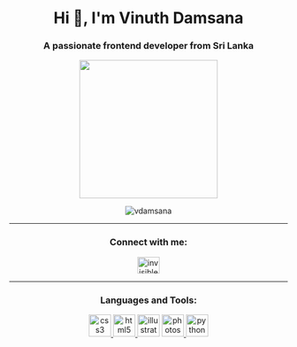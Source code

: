 <h1 align="center">Hi 👋, I'm Vinuth Damsana</h1>
<h3 align="center">A passionate frontend developer from Sri Lanka</h3>

<p align="center"> <img src="https://github.com/7oSkaaa/7oSkaaa/blob/main/Images/Right_Side.gif?raw=true" width = 250px> </p>

<p align="center"> <img src="https://komarev.com/ghpvc/?username=vdamsana&label=Profile%20views&color=0e75b6&style=flat" alt="vdamsana" /> </p>

---

<h3 align="center">Connect with me:</h3>
<p align="center">
<a href="https://www.youtube.com/@invisible_vd" target="blank"><img align="center" src="https://raw.githubusercontent.com/rahuldkjain/github-profile-readme-generator/master/src/images/icons/Social/youtube.svg" alt="invisible_vd" height="30" width="40" /></a>
</p>

---

<h3 align="center">Languages and Tools:</h3>
<p align="center">
<a href="https://www.w3schools.com/css/" target="_blank" rel="noreferrer"> <img src="https://github.com/Scar1109/skill-icons/blob/main/icons/CSS.svg" alt="css3" width="40" height="40"/> </a> 
<a href="https://www.w3.org/html/" target="_blank" rel="noreferrer"> <img src="https://github.com/Scar1109/skill-icons/blob/main/icons/HTML.svg" alt="html5" width="40" height="40"/> </a> 
<a href="https://www.adobe.com/in/products/illustrator.html" target="_blank" rel="noreferrer"> <img src="https://github.com/Scar1109/skill-icons/blob/main/icons/Illustrator.svg" alt="illustrator" width="40" height="40"/></a> 
<a href="https://www.photoshop.com/en" target="_blank" rel="noreferrer"> <img src="https://github.com/Scar1109/skill-icons/blob/main/icons/Photoshop.svg" alt="photoshop" width="40" height="40"/> </a> 
<a href="https://www.python.org" target="_blank" rel="noreferrer"> <img src="https://github.com/Scar1109/skill-icons/blob/main/icons/Python-Dark.svg" alt="python" width="40" height="40"/> </a> </p>

